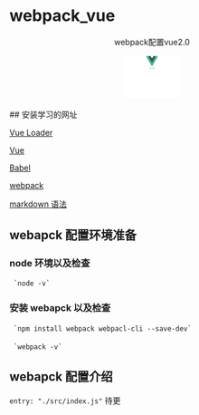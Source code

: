 # webpack_vue

<p align="center">webpack配置vue2.0</p>
<p align="center">
  <a href="https://vuejs.org" target="_blank" rel="noopener noreferrer">
  <img width="100" src="https://github.com/liangqifei/webpack_vue/blob/master/static/vue.png" alt="Vue logo">
  </a>
</p>
## 安装学习的网址

[Vue Loader](https://vue-loader.vuejs.org/zh/)

[Vue](https://cn.vuejs.org/v2/guide/installation.html#NPM)

[Babel](https://babeljs.io/docs/en/config-files)

[webpack](https://www.webpackjs.com/)

[markdown 语法](http://www.markdown.cn)

## webapck 配置环境准备

### node 环境以及检查

     `node -v`

### 安装 webapck 以及检查

     `npm install webpack webpacl-cli --save-dev`

     `webpack -v`

## webapck 配置介绍

`entry: "./src/index.js"`
待更
